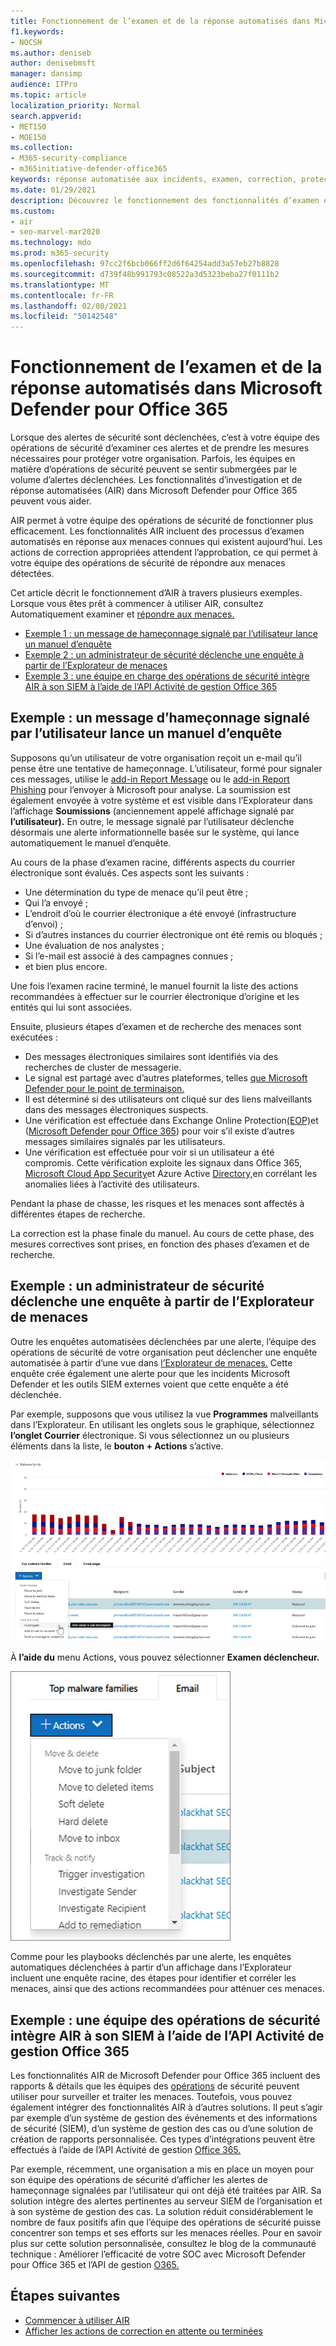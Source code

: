 ```yaml
---
title: Fonctionnement de l’examen et de la réponse automatisés dans Microsoft Defender pour Office 365
f1.keywords:
- NOCSH
ms.author: deniseb
author: denisebmsft
manager: dansimp
audience: ITPro
ms.topic: article
localization_priority: Normal
search.appverid:
- MET150
- MOE150
ms.collection:
- M365-security-compliance
- m365initiative-defender-office365
keywords: réponse automatisée aux incidents, examen, correction, protection contre les menaces
ms.date: 01/29/2021
description: Découvrez le fonctionnement des fonctionnalités d’examen et de réponse automatisées dans Microsoft Defender pour Office 365
ms.custom:
- air
- seo-marvel-mar2020
ms.technology: mdo
ms.prod: m365-security
ms.openlocfilehash: 97cc2f6bcb066ff2d6f64254add3a57eb27b8828
ms.sourcegitcommit: d739f48b991793c08522a3d5323beba27f0111b2
ms.translationtype: MT
ms.contentlocale: fr-FR
ms.lasthandoff: 02/08/2021
ms.locfileid: "50142548"
---
```

# <a name="how-automated-investigation-and-response-works-in-microsoft-defender-for-office-365"></a>Fonctionnement de l’examen et de la réponse automatisés dans Microsoft Defender pour Office 365

Lorsque des alertes de sécurité sont déclenchées, c’est à votre équipe des opérations de sécurité d’examiner ces alertes et de prendre les mesures nécessaires pour protéger votre organisation. Parfois, les équipes en matière d’opérations de sécurité peuvent se sentir submergées par le volume d’alertes déclenchées. Les fonctionnalités d’investigation et de réponse automatisées (AIR) dans Microsoft Defender pour Office 365 peuvent vous aider.

AIR permet à votre équipe des opérations de sécurité de fonctionner plus efficacement. Les fonctionnalités AIR incluent des processus d’examen automatisés en réponse aux menaces connues qui existent aujourd’hui. Les actions de correction appropriées attendent l’approbation, ce qui permet à votre équipe des opérations de sécurité de répondre aux menaces détectées.

Cet article décrit le fonctionnement d’AIR à travers plusieurs exemples. Lorsque vous êtes prêt à commencer à utiliser AIR, consultez Automatiquement examiner et [répondre aux menaces.](office-365-air.md)

- [Exemple 1 : un message de hameçonnage signalé par l’utilisateur lance un manuel d’enquête](#example-a-user-reported-phish-message-launches-an-investigation-playbook)
- [Exemple 2 : un administrateur de sécurité déclenche une enquête à partir de l’Explorateur de menaces](#example-a-security-administrator-triggers-an-investigation-from-threat-explorer)
- [Exemple 3 : une équipe en charge des opérations de sécurité intègre AIR à son SIEM à l’aide de l’API Activité de gestion Office 365](#example-a-security-operations-team-integrates-air-with-their-siem-using-the-office-365-management-activity-api)

## <a name="example-a-user-reported-phish-message-launches-an-investigation-playbook"></a>Exemple : un message d’hameçonnage signalé par l’utilisateur lance un manuel d’enquête

Supposons qu’un utilisateur de votre organisation reçoit un e-mail qu’il pense être une tentative de hameçonnage. L’utilisateur, formé pour signaler ces messages, utilise le [add-in Report Message](enable-the-report-message-add-in.md) ou le [add-in Report Phishing](enable-the-report-phish-add-in.md) pour l’envoyer à Microsoft pour analyse. La soumission est également envoyée à votre système et est visible dans l’Explorateur dans l’affichage **Soumissions** (anciennement appelé affichage signalé par **l’utilisateur).** En outre, le message signalé par l’utilisateur déclenche désormais une alerte informationnelle basée sur le système, qui lance automatiquement le manuel d’enquête.

Au cours de la phase d’examen racine, différents aspects du courrier électronique sont évalués. Ces aspects sont les suivants :

- Une détermination du type de menace qu’il peut être ;
- Qui l’a envoyé ;
- L’endroit d’où le courrier électronique a été envoyé (infrastructure d’envoi) ;
- Si d’autres instances du courrier électronique ont été remis ou bloqués ;
- Une évaluation de nos analystes ;
- Si l’e-mail est associé à des campagnes connues ;
- et bien plus encore.

Une fois l’examen racine terminé, le manuel fournit la liste des actions recommandées à effectuer sur le courrier électronique d’origine et les entités qui lui sont associées.

Ensuite, plusieurs étapes d’examen et de recherche des menaces sont exécutées :

- Des messages électroniques similaires sont identifiés via des recherches de cluster de messagerie.
- Le signal est partagé avec d’autres plateformes, telles [que Microsoft Defender pour le point de terminaison.](https://docs.microsoft.com/windows/security/threat-protection/microsoft-defender-atp/microsoft-defender-advanced-threat-protection)
- Il est déterminé si des utilisateurs ont cliqué sur des liens malveillants dans des messages électroniques suspects.
- Une vérification est effectuée dans Exchange Online Protection[(EOP)](exchange-online-protection-overview.md)et ([Microsoft Defender pour Office 365](office-365-atp.md)) pour voir s’il existe d’autres messages similaires signalés par les utilisateurs.
- Une vérification est effectuée pour voir si un utilisateur a été compromis. Cette vérification exploite les signaux dans Office 365, [Microsoft Cloud App Security](https://docs.microsoft.com/cloud-app-security)et Azure Active [Directory,](https://docs.microsoft.com/azure/active-directory)en corrélant les anomalies liées à l’activité des utilisateurs.

Pendant la phase de chasse, les risques et les menaces sont affectés à différentes étapes de recherche.

La correction est la phase finale du manuel. Au cours de cette phase, des mesures correctives sont prises, en fonction des phases d’examen et de recherche.

## <a name="example-a-security-administrator-triggers-an-investigation-from-threat-explorer"></a>Exemple : un administrateur de sécurité déclenche une enquête à partir de l’Explorateur de menaces

Outre les enquêtes automatisées déclenchées par une alerte, l’équipe des opérations de sécurité de votre organisation peut déclencher une enquête automatisée à partir d’une vue dans [l’Explorateur de menaces.](threat-explorer.md)  Cette enquête crée également une alerte pour que les incidents Microsoft Defender et les outils SIEM externes voient que cette enquête a été déclenchée.

Par exemple, supposons que vous utilisez la vue **Programmes** malveillants dans l’Explorateur. En utilisant les onglets sous le graphique, sélectionnez **l’onglet Courrier** électronique. Si vous sélectionnez un ou plusieurs éléments dans la liste, le **bouton + Actions** s’active.

![Explorateur avec les messages sélectionnés](../../media/Explorer-Malware-Email-ActionsInvestigate.png)

À **l’aide du** menu Actions, vous pouvez sélectionner **Examen déclencheur.**

![Menu Actions pour les messages sélectionnés](../../media/explorer-malwareview-selectedemails-actions.jpg)

Comme pour les playbooks déclenchés par une alerte, les enquêtes automatiques déclenchées à partir d’un affichage dans l’Explorateur incluent une enquête racine, des étapes pour identifier et corréler les menaces, ainsi que des actions recommandées pour atténuer ces menaces.

## <a name="example-a-security-operations-team-integrates-air-with-their-siem-using-the-office-365-management-activity-api"></a>Exemple : une équipe des opérations de sécurité intègre AIR à son SIEM à l’aide de l’API Activité de gestion Office 365

Les fonctionnalités AIR de Microsoft Defender pour Office 365 incluent des rapports & détails que les équipes des [opérations](air-view-investigation-results.md) de sécurité peuvent utiliser pour surveiller et traiter les menaces. Toutefois, vous pouvez également intégrer des fonctionnalités AIR à d’autres solutions. Il peut s’agir par exemple d’un système de gestion des événements et des informations de sécurité (SIEM), d’un système de gestion des cas ou d’une solution de création de rapports personnalisée. Ces types d’intégrations peuvent être effectués à l’aide de l’API Activité de gestion [Office 365.](https://docs.microsoft.com/office/office-365-management-api/office-365-management-activity-api-reference)

Par exemple, récemment, une organisation a mis en place un moyen pour son équipe des opérations de sécurité d’afficher les alertes de hameçonnage signalées par l’utilisateur qui ont déjà été traitées par AIR. Sa solution intègre des alertes pertinentes au serveur SIEM de l’organisation et à son système de gestion des cas. La solution réduit considérablement le nombre de faux positifs afin que l’équipe des opérations de sécurité puisse concentrer son temps et ses efforts sur les menaces réelles. Pour en savoir plus sur cette solution personnalisée, consultez le blog de la communauté technique : Améliorer l’efficacité de votre SOC avec Microsoft Defender pour Office 365 et l’API de gestion [O365.](https://techcommunity.microsoft.com/t5/microsoft-security-and/improve-the-effectiveness-of-your-soc-with-office-365-atp-and/ba-p/1525185)

## <a name="next-steps"></a>Étapes suivantes

- [Commencer à utiliser AIR](office-365-air.md)
- [Afficher les actions de correction en attente ou terminées](air-review-approve-pending-completed-actions.md)
